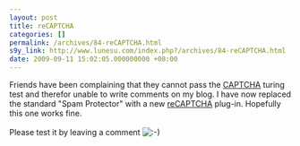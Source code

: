 ```yaml
---
layout: post
title: reCAPTCHA
categories: []
permalink: /archives/84-reCAPTCHA.html
s9y_link: http://www.lunesu.com/index.php?/archives/84-reCAPTCHA.html
date: 2009-09-11 15:02:05.000000000 +08:00
---
```

Friends have been complaining that they cannot pass the <a href="http://en.wikipedia.org/wiki/CAPTCHA" title="CAPTCHA">CAPTCHA</a> turing test and therefor unable to write comments on my blog. I have now replaced the standard "Spam Protector" with a new <a href="http://recaptcha.net/" title="reCAPTCHA">reCAPTCHA</a> plug-in. Hopefully this one works fine.<br />
<br />
Please test it by leaving a comment <img src="http://www.lunesu.com/templates/default/img/emoticons/smile.png" alt=":-)" style="display: inline; vertical-align: bottom;" class="emoticon" />
